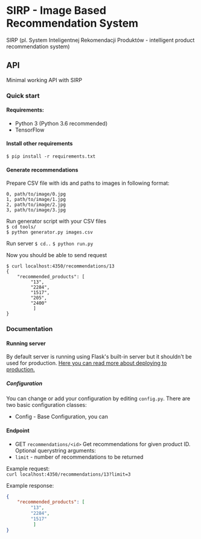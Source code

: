 # SIRP - Image Based Recommendation System
SIRP (pl. System Inteligentnej Rekomendacji Produktów - intelligent product recommendation system)
## API
Minimal working API with SIRP

### Quick start
#### Requirements:
* Python 3 (Python 3.6 recommended)
* TensorFlow

#### Install other requirements
`$ pip install -r requirements.txt`

#### Generate recommendations
Prepare CSV file with ids and paths to images in following format:
```
0, path/to/image/0.jpg
1, path/to/image/1.jpg
2, path/to/image/2.jpg
3, path/to/image/3.jpg
```

Run generator script with your CSV files  
`$ cd tools/`  
`$ python generator.py images.csv`

Run server
`$ cd..`
`$ python run.py`

Now you should be able to send request
```
$ curl localhost:4350/recommendations/13
{
    "recommended_products": [
         "13",
         "2284",
         "1517",
         "205",
         "2400"
          ]
}
```

### Documentation

#### Running server
By default server is running using Flask's built-in server but it shouldn't be 
used for production. 
[Here you can read more about deploying to production.](http://flask.pocoo.org/docs/1.0/tutorial/deploy/)

##### Configuration
You can change or add your configuration by editing `config.py`. There are two
basic configuration classes:
* Config - Base Configuration, you can 


#### Endpoint
* GET `recommendations/<id>`
Get recommendations for given product ID.  
Optional querystring arguments:
* `limit` - number of recommendations to be returned  

Example request:  
`curl localhost:4350/recommendations/13?limit=3`   

Example response:
```json
{
    "recommended_products": [
         "13",
         "2284",
         "1517"
          ]
}
```

